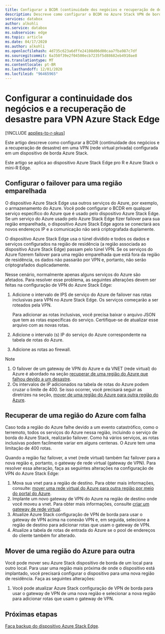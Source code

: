 ```yaml
---
title: Configurar a BCDR (continuidade dos negócios e recuperação de desastre) na rede virtual privada (VPN) do Azure Stack Edge
description: Descreve como configurar o BCDR no Azure Stack VPN de borda.
services: databox
author: alkohli
ms.service: databox
ms.subservice: edge
ms.topic: article
ms.date: 04/17/2020
ms.author: alkohli
ms.openlocfilehash: 4d735c623a6dffe24108d06d00caa7fba987c7df
ms.sourcegitcommit: 6a350f39e2f04500ecb7235f5d88682eb4910ae8
ms.translationtype: MT
ms.contentlocale: pt-BR
ms.lasthandoff: 12/01/2020
ms.locfileid: "96465965"
---
```

# <a name="configure-business-continuity-and-disaster-recovery-for-azure-stack-edge-vpn"></a>Configurar a continuidade dos negócios e a recuperação de desastre para VPN Azure Stack Edge

[!INCLUDE [applies-to-r-skus](../../includes/azure-stack-edge-applies-to-r-sku.md)]

Este artigo descreve como configurar a BCDR (continuidade dos negócios e a recuperação de desastre) em uma VPN (rede virtual privada) configurada em um dispositivo de borda Azure Stack.

Este artigo se aplica ao dispositivo Azure Stack Edge pro R e Azure Stack o mini-R Edge.

## <a name="configure-failover-to-a-paired-region"></a>Configurar o failover para uma região emparelhada

O dispositivo Azure Stack Edge usa outros serviços do Azure, por exemplo, o armazenamento do Azure. Você pode configurar o BCDR em qualquer serviço específico do Azure que é usado pelo dispositivo Azure Stack Edge. Se um serviço do Azure usado pelo Azure Stack Edge fizer failover para sua região emparelhada, o dispositivo Azure Stack Edge agora se conectará aos novos endereços IP e a comunicação não será criptografada duplamente. 

O dispositivo Azure Stack Edge usa o túnel dividido e todos os dados e serviços configurados na região de residência (a região associada ao dispositivo Azure Stack Edge) passam pelo túnel VPN. Se os serviços do Azure fizerem failover para uma região emparelhada que está fora da região de residência, os dados não passarão por VPN e, portanto, não serão criptografados duplicadamente. 

Nesse cenário, normalmente apenas alguns serviços do Azure são afetados. Para resolver esse problema, as seguintes alterações devem ser feitas na configuração de VPN do Azure Stack Edge:

1. Adicione o intervalo de IPS de serviço do Azure de failover nas rotas inclusivas para VPN no Azure Stack Edge. Os serviços começarão a ser roteados pela VPN.

    Para adicionar as rotas inclusivas, você precisa baixar o arquivo JSON que tem as rotas específicas do serviço. Certifique-se de atualizar esse arquivo com as novas rotas.
2. Adicione o intervalo (s) IP do serviço do Azure correspondente na tabela de rotas do Azure.
3. Adicione as rotas ao firewall.

> [!NOTE]
>
> 1. O failover de um gateway de VPN do Azure e da VNET (rede virtual) do Azure é abordado na seção [recuperar de uma região do Azure que falhou devido a um desastre](#recover-from-a-failed-azure-region).
> 2. Os intervalos de IP adicionados na tabela de rotas do Azure podem cruzar o limite de 400. Se isso ocorrer, você precisará seguir as diretrizes na seção, [mover de uma região do Azure para outra região do Azure](#move-from-an-azure-region-to-another).

## <a name="recover-from-a-failed-azure-region"></a>Recuperar de uma região do Azure com falha

Caso toda a região do Azure falhe devido a um evento catastrófico, como o terremoto, todos os serviços do Azure nessa região, incluindo o serviço de borda do Azure Stack, realizarão failover. Como há vários serviços, as rotas inclusivas podem facilmente variar em alguns centenas. O Azure tem uma limitação de 400 rotas. 

Quando a região faz failover, a vnet (rede virtual) também faz failover para a nova região e, portanto, o gateway de rede virtual (gateway de VPN). Para resolver essa alteração, faça as seguintes alterações na configuração de VPN do Azure Stack Edge:

1. Mova sua vnet para a região de destino. Para obter mais informações, consulte: [mover uma rede virtual do Azure para outra região por meio do portal do Azure](../virtual-network/move-across-regions-vnet-portal.md).
2. Implante um novo gateway de VPN do Azure na região de destino onde você moveu a vnet. Para obter mais informações, consulte [criar um gateway de rede virtual](../vpn-gateway/vpn-gateway-howto-point-to-site-resource-manager-portal.md#creategw).
3. Atualize Azure Stack configuração de VPN de borda para usar o gateway de VPN acima na conexão VPN e, em seguida, selecione a região de destino para adicionar rotas que usam o gateway de VPN.
4. Atualize a tabela de rotas de entrada do Azure se o pool de endereços do cliente também for alterado. 

## <a name="move-from-an-azure-region-to-another"></a>Mover de uma região do Azure para outra

Você pode mover seu Azure Stack dispositivo de borda de um local para outro local. Para usar uma região mais próxima de onde o dispositivo está implantado, você precisará configurar o dispositivo para uma nova região de residência. Faça as seguintes alterações:

1. Você pode atualizar Azure Stack configuração de VPN de borda para usar o gateway de VPN de uma nova região e selecionar a nova região para adicionar rotas que usam o gateway de VPN.

## <a name="next-steps"></a>Próximas etapas

[Faça backup do dispositivo Azure Stack Edge](azure-stack-edge-gpu-prepare-device-failure.md).